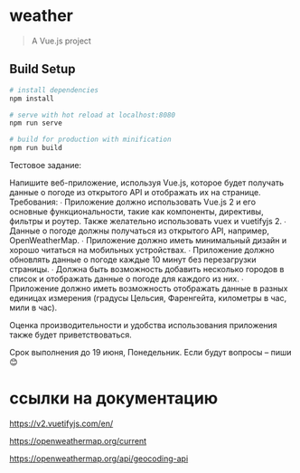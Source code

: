 # weather

> A Vue.js project

## Build Setup

``` bash
# install dependencies
npm install

# serve with hot reload at localhost:8080
npm run serve

# build for production with minification
npm run build
```

Тестовое задание:

Напишите веб-приложение, используя Vue.js, которое будет получать данные о погоде из открытого API и отображать их на странице.
Требования:
 ∙ Приложение должно использовать Vue.js 2 и его основные функциональности, такие как компоненты, директивы, фильтры и роутер. Также желательно использовать vuex и vuetifyjs 2.
 ∙ Данные о погоде должны получаться из открытого API, например, OpenWeatherMap.
 ∙ Приложение должно иметь минимальный дизайн и хорошо читаться на мобильных устройствах.
 ∙ Приложение должно обновлять данные о погоде каждые 10 минут без перезагрузки страницы.
 ∙ Должна быть возможность добавить несколько городов в список и отображать данные о погоде для каждого из них.
 ∙ Приложение должно иметь возможность отображать данные в разных единицах измерения (градусы Цельсия, Фаренгейта, километры в час, мили в час).

Оценка производительности и удобства использования приложения также будет приветствоваться.



Срок выполнения до 19 июня, Понедельник. Если будут вопросы – пиши 😊

# ссылки на документацию

https://v2.vuetifyjs.com/en/

https://openweathermap.org/current

https://openweathermap.org/api/geocoding-api

